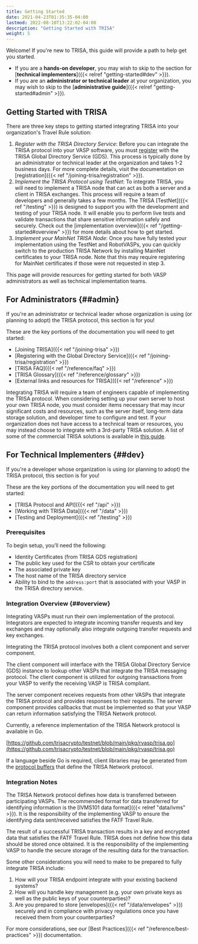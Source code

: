 ```yaml
---
title: Getting Started
date: 2021-04-23T01:35:35-04:00
lastmod: 2022-08-10T13:22:02-04:00
description: "Getting Started with TRISA"
weight: 5
---
```


Welcome! If you're new to TRISA, this guide will provide a path to help get you started.

- If you are a **hands-on developer**, you may wish to skip to the section for [**technical implementers**]({{< relref "getting-started#dev" >}}).
- If you are an **administrator or technical leader** at your organization, you may wish to skip to the [**administrative guide**]({{< relref "getting-started#admin" >}}).

## Getting Started with TRISA

There are three key steps to getting started integrating TRISA into your organization's Travel Rule solution:

1. *Register with the TRISA Directory Service*: Before you can integrate the TRISA protocol into your VASP software, you must [register](https://vaspdirectory.net/certificate/registration) with the TRISA Global Directory Service (GDS). This process is typically done by an administrator or technical leader at the organization and takes 1-2 business days. For more complete details, visit the documentation on [registration]({{< ref "/joining-trisa/registration" >}}).
2. *Implement the TRISA Protocol using TestNet*: To integrate TRISA, you will need to implement a TRISA node that can act as both a server and a client in TRISA exchanges. This process will require a team of developers and generally takes a few months. The TRISA [TestNet]({{< ref "/testing" >}}) is designed to support you with the development and testing of your TRISA node. It will enable you to perform live tests and validate transactions that share sensitive information safely and securely. Check out the [implementation overview]({{< ref "/getting-started#overview" >}}) for more details about how to get started.
3. *Implement your MainNet TRISA Node*: Once you have fully tested your implementation using the TestNet and RobotVASPs, you can quickly switch to the production TRISA Network by installing MainNet certificates to your TRISA node. Note that this may require registering for MainNet certificates if those were not requested in step 3.

This page will provide resources for getting started for both VASP administrators as well as technical implementation teams.

## For Administrators {##admin}

If you're an administrator or technical leader whose organization is using (or planning to adopt) the TRISA protocol, this section is for you!

These are the key portions of the documentation you will need to get started:
- [Joining TRISA]({{< ref "/joining-trisa" >}})
- [Registering with the Global Directory Service]({{< ref "/joining-trisa/registration" >}})
- [TRISA FAQ]({{< ref "/reference/faq" >}})
- [TRISA Glossary]({{< ref "/reference/glossary" >}})
- [External links and resources for TRISA]({{< ref "/reference" >}})

Integrating TRISA will require a team of engineers capable of implementing the TRISA protocol. When considering setting up your own server to host your own TRISA node, you must consider items necessary that may incur significant costs and resources, such as the server itself, long-term data storage solution, and developer time to configure and test. If your organization does not have access to a technical team or resources, you may instead choose to integrate with a 3rd-party TRISA solution. A list of some of the commercial TRISA solutions is available in [this guide](https://trisa.io/regulators-guide/).


## For Technical Implementers {##dev}

If you're a developer whose organization is using (or planning to adopt) the TRISA protocol, this section is for you!

These are the key portions of the documentation you will need to get started:
- [TRISA Protocol and API]({{< ref "/api" >}})
- [Working with TRISA Data]({{< ref "/data" >}})
- [Testing and Deployment]({{< ref "/testing" >}})

### Prerequisites

To begin setup, you’ll need the following:

*   Identity Certificates (from TRISA GDS registration)
*   The public key used for the CSR to obtain your certificate
*   The associated private key
*   The host name of the TRISA directory service
*   Ability to bind to the `address:port` that is associated with your VASP in the TRISA directory service.

### Integration Overview {##overview}

Integrating VASPs must run their own implementation of the protocol. Integrators are expected to integrate incoming transfer requests and key exchanges and may optionally also integrate outgoing transfer requests and key exchanges.

Integrating the TRISA protocol involves both a client component and server component.

The client component will interface with the TRISA Global Directory Service (GDS) instance to lookup other VASPs that integrate the TRISA messaging protocol. The client component is utilized for outgoing transactions from your VASP to verify the receiving VASP is TRISA compliant.

The server component receives requests from other VASPs that integrate the TRISA protocol and provides responses to their requests. The server component provides callbacks that must be implemented so that your VASP can return information satisfying the TRISA Network protocol.

Currently, a reference implementation of the TRISA Network protocol is available in Go.

[https://github.com/trisacrypto/testnet/blob/main/pkg/rvasp/trisa.go](https://github.com/trisacrypto/testnet/blob/main/pkg/rvasp/trisa.go)

If a language beside Go is required, client libraries may be generated from the [protocol buffers](https://github.com/trisacrypto/trisa/tree/main/proto) that define the TRISA Network protocol.

### Integration Notes

The TRISA Network protocol defines how data is transferred between participating VASPs. The recommended format for data transferred for identifying information is the [IVMS101 data format]({{< relref "data/ivms" >}}). It is the responsibility of the implementing VASP to ensure the identifying data sent/received satisfies the FATF Travel Rule.

The result of a successful TRISA transaction results in a key and encrypted data that satisfies the FATF Travel Rule. TRISA does not define how this data should be stored once obtained. It is the responsibility of the implementing VASP to handle the secure storage of the resulting data for the transaction.

Some other considerations you will need to make to be prepared to fully integrate TRISA include:

1. How will your TRISA endpoint integrate with your existing backend systems?
2. How will you handle key management (e.g. your own private keys as well as the public keys of your counterparties)?
3. Are you prepared to store [envelopes]({{< ref "/data/envelopes" >}}) securely and in compliance with privacy regulations once you have received them from your counterparties?

For more considerations, see our [Best Practices]({{< ref "/reference/best-practices" >}}) documentation.
